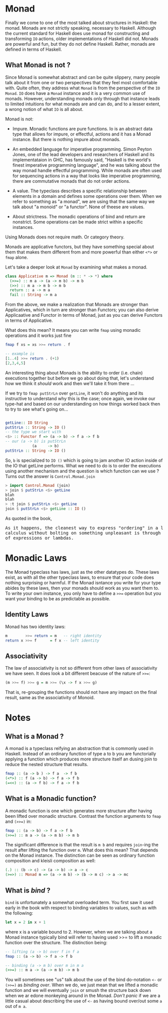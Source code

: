 # Monad

Finally we come to one of the most talked about structures in Haskell: the monad.
Monads are not strictly speaking, necessary to Haskell.
Although the current standard for Haskell does use monad for constructing
and transforming `IO` actions, older implementations of Haskell did not. 
Monads are powerful and fun, but they do not define Haskell. Rather, monads
are defined in terms of Haskell.

## What Monad is not ?

Since Monad is somewhat abstract and can be quite slippery, many 
people talk about it from one or two perspectives that they feel most
comfortable with. Quite often, they address what `Monad` is from the 
perspective of the `IO Monad`. `IO` does have a `Monad` instance 
and it is a very common use of monads. However, understanding monads only
through that instance leads to limited intuitions for what monads are 
and can do, and to a lesser extent, a wrong notion of what `IO` is all
about.

Monad is not:

+ Impure. Monadic functions are pure functions. Io is an abstract
  data type that allows for impure, or effectful, actions and it has
  a Monad instance. But there is nothing impure about monads.

+ An embedded language for imperative programming. Simon Peyton Jones,
  one of the lead developers and researchers of Haskell and its implementataion
  in GHC, has famously said, "Haskell is the world's finest imperative programming
  language", and he was talking about the way monad handle effectful programming.
  While monads are often used for sequencing actions in a way that looks like
  imperative programming, there are commutative monads that do not order actions.

+ A value. The typeclass describes a specific relationship between 
  elements in a domain and defines some operations over them.
  When we refer to something as "a monad", we are using that the same way
  we talk about "a monoid" or "a functor". None of theese are values.

+ About strictness. The monadic operations of bind and return are nonstrict. 
  Some operations can be made strict within a specific instances.

Using Monads does not require math. Or category theory.


Monads are applicative functors, but they have something special about them
that makes them different from and more powerful than either `<*>` or `fmap` alone.

Let's take a deeper look at `Monad` by examining what makes a monad.
```haskell
class Applicative m => Monad (m :: * -> *) where
  (>>=) :: m a -> (a -> m b) -> m b
  (>>) :: m a -> m b -> m b
  return :: a -> m a
  fail :: String -> m a

```
From the above, we make a realization that Monads are stronger than Applicatives,
which in turn are stronger than Functors; you can also derive Applicaative and 
Functor in terms of Monad, just as you can derive Functors in terms of Applicative.

What does this mean? It means you can write `fmap` using monadic operations
and it works just fine
```haskell
fmap f xs = xs >>= return . f

-- example is
[1..4] >>= return . (+1)
[2,3,4,5]

```
An interesting thing about Monads is the ability to order (i.e. chain) executions
together but before we go about doing that, let's understand how we think it _should_
work and then we'll take it from there ...

If we try to `fmap putStrLn` over `getLine`, it won't do anything and its instructive 
to understand why this is the case; once again, we invoke our type-hat and based on our
understanding on how things worked back then to try to see what's going on...

```haskell

getLine:: IO String
putStrLn :: String -> IO ()
-- the type we start with 
<$> :: Functor f => (a -> b) -> f a -> f b
-- our (a -> b) is putStrLn
            (a     -> b)
putStrLn :: String -> IO ()

```
So, `b` is specialized to `IO ()` which is going to jam another
IO action inside of the IO that getLine performs. What we need to do
is to order the executions using another mechanism and the question is
which function can we use ? Turns out the answer is `Control.Monad.join`

```haskell
> import Control.Monad (join)
> join $ putStrLn <$> getLine
blah 
blah
> :t join $ putStrLn <$> getLine
join $ putStrLn <$> getLine :: IO ()
```

As quoted in the book, 
<pre>
As it happens, the cleanest way to express "ordering" in a lambda 
calculus without bolting on something unpleasant is through nesting
of expressions or lambdas.
</pre>


# Monadic Laws

The Monad typeclass has laws, just as the other datatypes do.
These laws exist, as with all the other typeclass laws, to ensure
that your code does nothing surprising or harmful. If the Monad
isntance you write for your type abides by these laws, then your monads
should work as you want them to. To write your own instance, you only
have to define a `>>=` operation but you want your binding to be 
as predictable as possible.

## Identity Laws

Monad has two identity laws:

```haskell
m        >>= return = m   -- right identity
return x >>= f      = f x -- left identity
```

## Associativity

The law of associativity is not so different from other laws of associativity
we have seen. It does look a bit different beacuse of the nature of `>>=`:
```haskell
(m >>= f) >>= g = m >>= (\x -> f x >>= g)
```

That is, re-grouping the functions should not have any impact on the final
result, same as the associativity of Monoid. 

# Notes

## What is a Monad ?

A monad is a typeclass reifying an abstraction that is commonly
used in Haskell. Instead of an ordinary function of type a to b
you are functorially applying a function which produces more 
structure itself an dusing join to reduce the nested structure that
results.
```haskell
fmap :: (a -> b ) -> f a  -> f b
(<*>) :: f (a -> b) -> f a -> f b
(=<<) :: (a -> f b) -> f a -> f b
```

## What is a Monadic function?

A monadic function is one which generates more structure after having
been lifted over monadic structure. Contrast the function arguments to 
`fmap` and `(>>=)` in:
```haskell
fmap :: (a -> b) -> f a -> f b
(>>=) :: m a -> (a -> m b) -> m b
```
The significant difference is that the result is `m b` and requires
`join`-ing the result after lifting the function over `m`. What does this mean?
That depends on the Monad instance.
The distinction can be seen as ordinary function composition and kleisli
composition as well:
```haskell
(.) :: (b -> c) -> (a -> b) -> a -> c
(>=>) :: Monad m => (a -> m b) -> (b -> m c) -> a -> mc
```

## What is _bind_ ? 

`bind` is unfortunately a somewhat overloaded term. You first saw it used early
in the book with respect to binding variables to values, such as with the
following:

```haskell
let x = 2 in x + 1
```
where x is a variable bound to 2. However, when we are talking about
a Monad instance typically bind will refer to having
used >>= to lift a monadic function over the structure.
The distinction being:
```haskell
-- lifting (a -> b) over f in f a
fmap :: (a -> b) -> f a -> f b

-- binding (a -> m b) over m in m a
(>>=) :: m a -> (a -> m b) -> m b
```

You will sometimes see "us" talk about the use of the bind
do-notation `<-` or `(>>=)` as _binding over_. When we do, we just mean that
we lifted a monadic function and we will eventually `join` or smush
the structure back down when we ar edone monkeying around in the Monad.
_Don't panic_ if we are a little casual about describing the use of `<-` as having
bound over/out some `a` out of `m a`.



